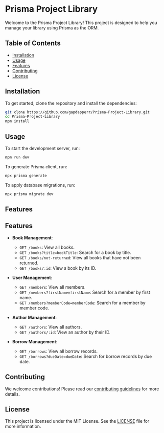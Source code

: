 # Prisma Project Library

Welcome to the Prisma Project Library! This project is designed to help you manage your library using Prisma as the ORM.

## Table of Contents

- [Installation](#installation)
- [Usage](#usage)
- [Features](#features)
- [Contributing](#contributing)
- [License](#license)

## Installation

To get started, clone the repository and install the dependencies:

```bash
git clone https://github.com/gapdapperr/Prisma-Project-Library.git
cd Prisma-Project-Library
npm install
```

## Usage

To start the development server, run:

```bash
npm run dev
```

To generate Prisma client, run:

```bash
npx prisma generate
```

To apply database migrations, run:

```bash
npx prisma migrate dev
```

## Features
## Features

- **Book Management**: 
    - `GET /books`: View all books.
    - `GET /books?title=bookTitle`: Search for a book by title.
    - `GET /books/not-returned`: View all books that have not been returned.
    - `GET /books/:id`: View a book by its ID.

- **User Management**: 
    - `GET /members`: View all members.
    - `GET /members?firstName=firstName`: Search for a member by first name.
    - `GET /members?memberCode=memberCode`: Search for a member by member code.

- **Author Management**: 
    - `GET /authors`: View all authors.
    - `GET /authors/:id`: View an author by their ID.

- **Borrow Management**: 
    - `GET /borrows`: View all borrow records.
    - `GET /borrows?dueDate=dueDate`: Search for borrow records by due date.

## Contributing

We welcome contributions! Please read our [contributing guidelines](CONTRIBUTING.md) for more details.

## License

This project is licensed under the MIT License. See the [LICENSE](LICENSE) file for more information.
